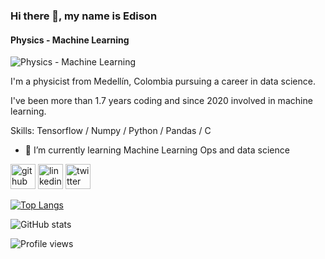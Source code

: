 ### Hi there 👋, my name is Edison
#### Physics - Machine Learning
![Physics - Machine Learning](https://c.pxhere.com/images/e8/42/c7e75c1e7ac20eaa6c679d9cc1f1-1444403.jpg!d)

I'm a physicist from Medellín, Colombia pursuing a career in data science.

I've been more than 1.7 years coding and since 2020 involved in machine learning.



Skills: Tensorflow / Numpy / Python / Pandas / C

- 🌱 I’m currently learning Machine Learning Ops and data science 


[<img src='https://cdn.jsdelivr.net/npm/simple-icons@3.0.1/icons/github.svg' alt='github' height='40'>](https://github.com/Edigi12Hbtn)  [<img src='https://cdn.jsdelivr.net/npm/simple-icons@3.0.1/icons/linkedin.svg' alt='linkedin' height='40'>](https://www.linkedin.com/in/edisongiraldoa/)  [<img src='https://cdn.jsdelivr.net/npm/simple-icons@3.0.1/icons/twitter.svg' alt='twitter' height='40'>](https://twitter.com/EdisonGiraldoA1)  

[![Top Langs](https://github-readme-stats.vercel.app/api/top-langs/?username=Edigi12Hbtn)](https://github.com/anuraghazra/github-readme-stats)

![GitHub stats](https://github-readme-stats.vercel.app/api?username=Edigi12Hbtn&show_icons=true)  

![Profile views](https://gpvc.arturio.dev/Edigi12Hbtn)  
